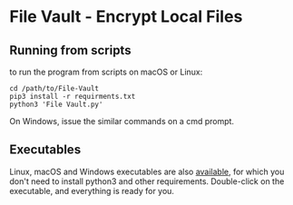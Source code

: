 # File Vault - Encrypt Local Files

## Running from scripts
to run the program from scripts on macOS or Linux:

```shell script
cd /path/to/File-Vault
pip3 install -r requirments.txt
python3 'File Vault.py'
```

On Windows, issue the similar commands on a cmd prompt.

## Executables

Linux, macOS and Windows executables are also 
[available](https://github.com/NemoYuan2008/File-Vault/releases), 
for which you don't need to install python3 and other requirements.
Double-click on the executable, and everything is ready for you.
